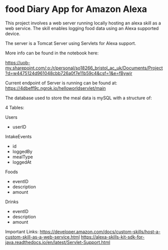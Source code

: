 # food Diary App for Amazon Alexa

This project involves a web server running locally hosting
an alexa skill as a web service. The skill enables logging 
food data using an Alexa supported device. 

The server is a Tomcat Server using Servlets for Alexa support.

More info can be found in the notebook here: 

https://uob-my.sharepoint.com/:o:/r/personal/so18266_bristol_ac_uk/Documents/Project?d=w4475124d961048cbb726a0f7e11b59c4&csf=1&e=fBywjr

Current endpoint of Server is running can be found at:
https://4dbeff9c.ngrok.io/helloworldservlet/main

The database used to store the meal data is mySQL with a structure of:

4 Tables:

Users
- userID

IntakeEvents
- id
- loggedBy
- mealType
- loggedAt

Foods
- eventID
- description
- amount

Drinks
- eventID
- description
- amount

Important Links:
https://developer.amazon.com/docs/custom-skills/host-a-custom-skill-as-a-web-service.html
https://alexa-skills-kit-sdk-for-java.readthedocs.io/en/latest/Servlet-Support.html
